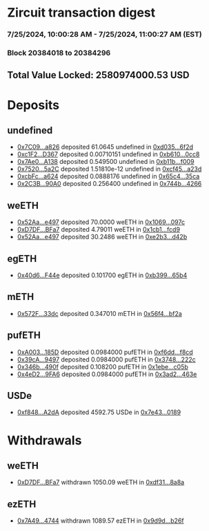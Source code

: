 # Zircuit transaction digest
### 7/25/2024, 10:00:28 AM - 7/25/2024, 11:00:27 AM (EST)
### Block 20384018 to 20384296

## Total Value Locked: 2580974000.53 USD

# Deposits
## undefined
- [0x7C09...a826](https://etherscan.io/address/0x7C0955820F7eDdc08f1329735b35E51E298Fa826) deposited 61.0645 undefined in [0xd035...6f2d](https://etherscan.io/tx/0x7C0955820F7eDdc08f1329735b35E51E298Fa826)
- [0xc1F2...D367](https://etherscan.io/address/0xc1F2769544A3161CE3072b70cb30b1755888D367) deposited 0.00710151 undefined in [0xb610...0cc8](https://etherscan.io/tx/0xc1F2769544A3161CE3072b70cb30b1755888D367)
- [0x7Ae0...A138](https://etherscan.io/address/0x7Ae0f2cc4A14923fb14b354f44512889259AA138) deposited 0.549500 undefined in [0xb11b...f009](https://etherscan.io/tx/0x7Ae0f2cc4A14923fb14b354f44512889259AA138)
- [0x7520...5a2C](https://etherscan.io/address/0x7520F47F69b2442469aa87eE98Ac5F6E9e765a2C) deposited 1.51810e-12 undefined in [0xcf45...a23d](https://etherscan.io/tx/0x7520F47F69b2442469aa87eE98Ac5F6E9e765a2C)
- [0xcbFc...a624](https://etherscan.io/address/0xcbFcbdE0a0f341cDe661DB8cB9A133E16C6Da624) deposited 0.0888176 undefined in [0x65c4...35ca](https://etherscan.io/tx/0xcbFcbdE0a0f341cDe661DB8cB9A133E16C6Da624)
- [0x2C3B...90A0](https://etherscan.io/address/0x2C3BcaFA31DDE5C1ADCFA8B358fDD75B996290A0) deposited 0.256400 undefined in [0x744b...4266](https://etherscan.io/tx/0x2C3BcaFA31DDE5C1ADCFA8B358fDD75B996290A0)
## weETH
- [0x52Aa...e497](https://etherscan.io/address/0x52Aa899454998Be5b000Ad077a46Bbe360F4e497) deposited 70.0000 weETH in [0x1069...097c](https://etherscan.io/tx/0x52Aa899454998Be5b000Ad077a46Bbe360F4e497)
- [0xD7DF...BFa7](https://etherscan.io/address/0xD7DF7E085214743530afF339aFC420c7c720BFa7) deposited 4.79011 weETH in [0x1cb1...fcd9](https://etherscan.io/tx/0xD7DF7E085214743530afF339aFC420c7c720BFa7)
- [0x52Aa...e497](https://etherscan.io/address/0x52Aa899454998Be5b000Ad077a46Bbe360F4e497) deposited 30.2486 weETH in [0xe2b3...d42b](https://etherscan.io/tx/0x52Aa899454998Be5b000Ad077a46Bbe360F4e497)
## egETH
- [0x40d6...F44e](https://etherscan.io/address/0x40d617e7c8451e6ce25BB12571143C2cE6FEF44e) deposited 0.101700 egETH in [0xb399...65b4](https://etherscan.io/tx/0x40d617e7c8451e6ce25BB12571143C2cE6FEF44e)
## mETH
- [0x572F...33dc](https://etherscan.io/address/0x572F350D8a21e19396187012249d93189c3533dc) deposited 0.347010 mETH in [0x56f4...bf2a](https://etherscan.io/tx/0x572F350D8a21e19396187012249d93189c3533dc)
## pufETH
- [0xA003...185D](https://etherscan.io/address/0xA00330A140C2D7Ee93C0b1c9daddDade0D26185D) deposited 0.0984000 pufETH in [0xf6dd...f8cd](https://etherscan.io/tx/0xA00330A140C2D7Ee93C0b1c9daddDade0D26185D)
- [0x39cA...9497](https://etherscan.io/address/0x39cAe8ACaEE5E64B2Caa2423e0aC4c3C262f9497) deposited 0.0984000 pufETH in [0x3748...222c](https://etherscan.io/tx/0x39cAe8ACaEE5E64B2Caa2423e0aC4c3C262f9497)
- [0x346b...490f](https://etherscan.io/address/0x346bfffcbd587c110DD34E46c295BA8e7003490f) deposited 0.108200 pufETH in [0x1ebe...c05b](https://etherscan.io/tx/0x346bfffcbd587c110DD34E46c295BA8e7003490f)
- [0x4eD2...9FA6](https://etherscan.io/address/0x4eD21b66f040824F2a236E016c71a8a22B159FA6) deposited 0.0984000 pufETH in [0x3ad2...463e](https://etherscan.io/tx/0x4eD21b66f040824F2a236E016c71a8a22B159FA6)
## USDe
- [0xf848...A2dA](https://etherscan.io/address/0xf848AD062d7EEC0B632602Be5f0245A801dAA2dA) deposited 4592.75 USDe in [0x7e43...0189](https://etherscan.io/tx/0xf848AD062d7EEC0B632602Be5f0245A801dAA2dA)
# Withdrawals
## weETH
- [0xD7DF...BFa7](https://etherscan.io/address/0xD7DF7E085214743530afF339aFC420c7c720BFa7) withdrawn 1050.09 weETH in [0xdf31...8a8a](https://etherscan.io/tx/0xD7DF7E085214743530afF339aFC420c7c720BFa7)
## ezETH
- [0x7A49...4744](https://etherscan.io/address/0x7A493Be5c2ce014cD049Bf178a1ac0Db1B434744) withdrawn 1089.57 ezETH in [0x9d9d...b26f](https://etherscan.io/tx/0x7A493Be5c2ce014cD049Bf178a1ac0Db1B434744)
